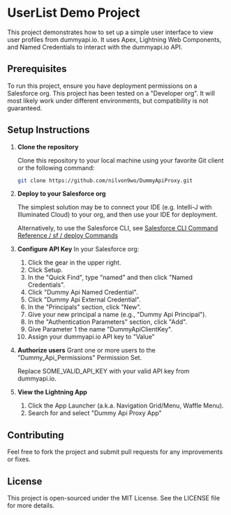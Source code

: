 # UserList Demo Project

This project demonstrates how to set up a simple user interface to view user profiles from dummyapi.io. It uses Apex, Lightning Web Components, and Named Credentials to interact with the dummyapi.io API.

## Prerequisites

To run this project, ensure you have deployment permissions on a Salesforce org.
This project has been tested on a "Developer org". 
It will most likely work under different environments, but compatibility is not guaranteed.

## Setup Instructions

1. **Clone the repository**

   Clone this repository to your local machine using your favorite Git client or the following command:

   ```bash
   git clone https://github.com/nilvon9wo/DummyApiProxy.git
   ```

2. **Deploy to your Salesforce org**
  
   The simplest solution may be to connect your IDE (e.g. Intelli-J with Illuminated Cloud) to your org,
   and then use your IDE for deployment.
   
   Alternatively, to use the Salesforce CLI, see [Salesforce CLI Command Reference / sf / deploy Commands](https://developer.salesforce.com/docs/atlas.en-us.sfdx_cli_reference.meta/sfdx_cli_reference/cli_reference_deploy_commands_unified.htm)

3. **Configure API Key**
In your Salesforce org:
   1. Click the gear in the upper right.
   2. Click Setup.
   3. In the "Quick Find", type "named" and then click "Named Credentials".
   4. Click "Dummy Api Named Credential".
   5. Click "Dummy Api External Credential".
   6. In the "Principals" section, click "New".
   7. Give your new principal a name (e.g., "Dummy Api Principal").
   8. In the "Authentication Parameters" section, click "Add".
   9. Give Parameter 1 the name "DummyApiClientKey".
   10. Assign your dummyapi.io API key to "Value"

4. **Authorize users**
   Grant one or more users to the "Dummy_Api_Permissions" Permission Set.

   Replace SOME_VALID_API_KEY with your valid API key from dummyapi.io.

5. **View the Lightning App**
   1. Click the App Launcher (a.k.a. Navigation Grid/Menu, Waffle Menu).
   2. Search for and select "Dummy Api Proxy App"
   
## Contributing
Feel free to fork the project and submit pull requests for any improvements or fixes.

## License
This project is open-sourced under the MIT License. See the LICENSE file for more details.

